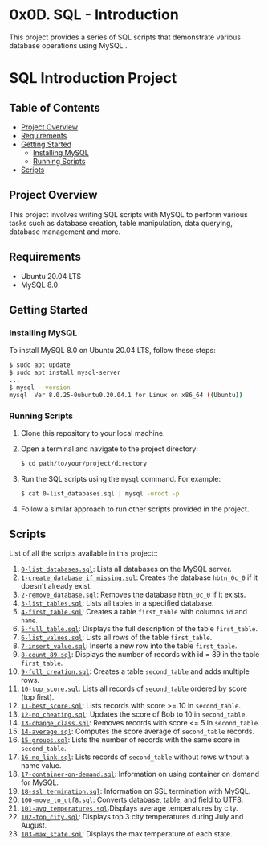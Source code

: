 # 0x0D. SQL - Introduction

This project provides a series of SQL scripts that demonstrate various database operations using MySQL . 

# SQL Introduction Project

## Table of Contents
- [Project Overview](#project-overview)
- [Requirements](#requirements)
- [Getting Started](#getting-started)
    - [Installing MySQL](#installing-mysql)
    - [Running Scripts](#running-scripts)
- [Scripts](#scripts)

## Project Overview
This project involves writing SQL scripts with MySQL to perform various tasks such as database creation, table manipulation, data querying, database management and more.

## Requirements
- Ubuntu 20.04 LTS
- MySQL 8.0

## Getting Started

### Installing MySQL
To install MySQL 8.0 on Ubuntu 20.04 LTS, follow these steps:

```bash
$ sudo apt update
$ sudo apt install mysql-server
...
$ mysql --version
mysql  Ver 8.0.25-0ubuntu0.20.04.1 for Linux on x86_64 ((Ubuntu))
```

### Running Scripts
1. Clone this repository to your local machine.

2. Open a terminal and navigate to the project directory:
   ```bash
   $ cd path/to/your/project/directory
   ```

3. Run the SQL scripts using the `mysql` command. For example:
   ```bash
   $ cat 0-list_databases.sql | mysql -uroot -p
   ```

4. Follow a similar approach to run other scripts provided in the project.

## Scripts

List of all the scripts available in this project::

1. [`0-list_databases.sql`](./0-list_databases.sql): Lists all databases on the MySQL server.
2. [`1-create_database_if_missing.sql`](./1-create_database_if_missing.sql): Creates the database `hbtn_0c_0` if it doesn't already exist.
3. [`2-remove_database.sql`](./2-remove_database.sql): Removes the database `hbtn_0c_0` if it exists.
4. [`3-list_tables.sql`](./3-list_tables.sql): Lists all tables in a specified database.
5. [`4-first_table.sql`](./4-first_table.sql): Creates a table `first_table` with columns `id` and `name`.
6. [`5-full_table.sql`](./5-full_table.sql): Displays the full description of the table `first_table`.
7. [`6-list_values.sql`](./6-list_values.sql): Lists all rows of the table `first_table`.
8. [`7-insert_value.sql`](./7-insert_value.sql): Inserts a new row into the table `first_table`.
9. [`8-count_89.sql`](./8-count_89.sql): Displays the number of records with id = 89 in the table `first_table`.
10. [`9-full_creation.sql`](./9-full_creation.sql): Creates a table `second_table` and adds multiple rows.
11. [`10-top_score.sql`](./10-top_score.sql): Lists all records of `second_table` ordered by score (top first).
12. [`11-best_score.sql`](./11-best_score.sql): Lists records with score >= 10 in `second_table`.
13. [`12-no_cheating.sql`](./12-no_cheating.sql): Updates the score of Bob to 10 in `second_table`.
14. [`13-change_class.sql`](./13-change_class.sql): Removes records with score <= 5 in `second_table`.
16. [`14-average.sql`](./14-average.sql): Computes the score average of `second_table` records.
17. [`15-groups.sql`](./15-groups.sql): Lists the number of records with the same score in `second_table`.
18. [`16-no_link.sql`](./16-no_link.sql): Lists records of `second_table` without rows without a name value.
19. [`17-container-on-demand.sql`](./17-container-on-demand.sql): Information on using container on demand for MySQL.
20. [`18-ssl_termination.sql`](./18-ssl_termination.sql): Information on SSL termination with MySQL.
21. [`100-move_to_utf8.sql`](./100-move_to_utf8.sql): Converts database, table, and field to UTF8.
22. [`101-avg_temperatures.sql`](./101-avg_temperatures.sql):Displays average temperatures by city.
23. [`102-top_city.sql`](./102-top_city.sql): Displays top 3 city temperatures during July and August.
24. [`103-max_state.sql`](./103-max_state.sql): Displays the max temperature of each state.


